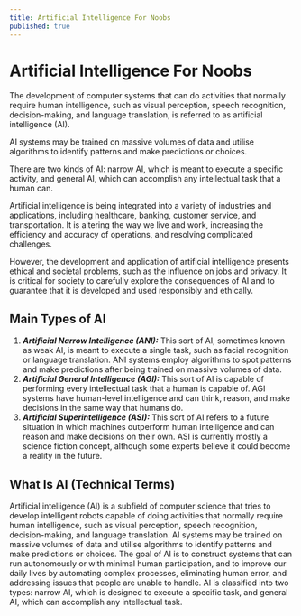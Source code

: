 ```yaml
---
title: Artificial Intelligence For Noobs
published: true
---
```


# Artificial Intelligence For Noobs

The development of computer systems that can do activities that normally require human intelligence, such as visual perception, speech recognition, decision-making, and language translation, is referred to as artificial intelligence (AI). 

AI systems may be trained on massive volumes of data and utilise algorithms to identify patterns and make predictions or choices.

There are two kinds of AI: narrow AI, which is meant to execute a specific activity, and general AI, which can accomplish any intellectual task that a human can.

Artificial intelligence is being integrated into a variety of industries and applications, including healthcare, banking, customer service, and transportation. It is altering the way we live and work, increasing the efficiency and accuracy of operations, and resolving complicated challenges.

However, the development and application of artificial intelligence presents ethical and societal problems, such as the influence on jobs and privacy. It is critical for society to carefully explore the consequences of AI and to guarantee that it is developed and used responsibly and ethically.

## Main Types of AI
1. ***Artificial Narrow Intelligence (ANI):*** This sort of AI, sometimes known as weak AI, is meant to execute a single task, such as facial recognition or language translation. ANI systems employ algorithms to spot patterns and make predictions after being trained on massive volumes of data.
2. ***Artificial General Intelligence (AGI):*** This sort of AI is capable of performing every intellectual task that a human is capable of. AGI systems have human-level intelligence and can think, reason, and make decisions in the same way that humans do.
3. ***Artificial Superintelligence (ASI):*** This sort of AI refers to a future situation in which machines outperform human intelligence and can reason and make decisions on their own. ASI is currently mostly a science fiction concept, although some experts believe it could become a reality in the future.

## What Is AI (Technical Terms)
Artificial intelligence (AI) is a subfield of computer science that tries to develop intelligent robots capable of doing activities that normally require human intelligence, such as visual perception, speech recognition, decision-making, and language translation. AI systems may be trained on massive volumes of data and utilise algorithms to identify patterns and make predictions or choices. The goal of AI is to construct systems that can run autonomously or with minimal human participation, and to improve our daily lives by automating complex processes, eliminating human error, and addressing issues that people are unable to handle. AI is classified into two types: narrow AI, which is designed to execute a specific task, and general AI, which can accomplish any intellectual task.